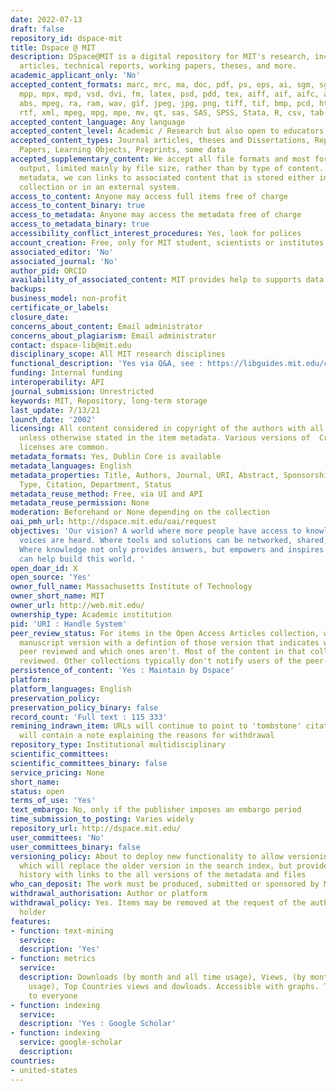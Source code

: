 ```yaml
---
date: 2022-07-13
draft: false
repository_id: dspace-mit
title: Dspace @ MIT
description: DSpace@MIT is a digital repository for MIT's research, including peer-reviewed
  articles, technical reports, working papers, theses, and more.
academic_applicant_only: 'No'
accepted_content_formats: marc, mrc, ma, doc, pdf, ps, eps, ai, sgm, sgml, xls, ppt,
  mpp, mpx, mpd, vsd, dvi, fm, latex, psd, pdd, tex, aiff, aif, aifc, au, snd, mpa,
  abs, mpeg, ra, ram, wav, gif, jpeg, jpg, png, tiff, tif, bmp, pcd, html, htm, txt,
  rtf, xml, mpeg, mpg, mpe, mv, qt, sas, SAS, SPSS, Stata, R, csv, tab
accepted_content_language: Any language
accepted_content_level: Academic / Research but also open to educators
accepted_content_types: Journal articles, theses and Dissertations, Reports and Working
  Papers, Learning Objects, Preprints, some data
accepted_supplementary_content: We accept all file formats and most forms of research
  output, limited mainly by file size, rather than by type of content. Through preprint
  metadata, we can links to associated content that is stored either in another DSpace
  collection or in an external system.
access_to_content: Anyone may access full items free of charge
access_to_content_binary: true
access_to_metadata: Anyone may access the metadata free of charge
access_to_metadata_binary: true
accessibility_conflict_interest_procedures: Yes, look for polices
account_creation: Free, only for MIT student, scientists or institutes linked to MIT
associated_editor: 'No'
associated_journal: 'No'
author_pid: ORCID
availability_of_associated_content: MIT provides help to supports data management
backups:
business_model: non-profit
certificate_or_labels:
closure_date:
concerns_about_content: Email administrator
concerns_about_plagiarism: Email administrator
contact: dspace-lib@mit.edu
disciplinary_scope: All MIT research disciplines
functional_description: 'Yes via Q&A, see : https://libguides.mit.edu/c.php?g=176372&p=1158910'
funding: Internal funding
interoperability: API
journal_submission: Unrestricted
keywords: MIT, Repository, long-term storage
last_update: 7/13/21
launch_date: '2002'
licensing: All content considered in copyright of the authors with all rights reserved,
  unless otherwise stated in the item metadata. Various versions of  Creative Commons
  licenses are common.
metadata_formats: Yes, Dublin Core is available
metadata_languages: English
metadata_properties: Title, Authors, Journal, URI, Abstract, Sponsorship, Rights,
  Type, Citation, Department, Status
metadata_reuse_method: Free, via UI and API
metadata_reuse_permission: None
moderation: Beforehand or None depending on the collection
oai_pmh_url: http://dspace.mit.edu/oai/request
objectives: 'Our vision? A world where more people have access to knowledge and more
  voices are heard. Where tools and solutions can be networked, shared, and “hacked.”
  Where knowledge not only provides answers, but empowers and inspires. We think libraries
  can help build this world. '
open_doar_id: X
open_source: 'Yes'
owner_full_name: Massachusetts Institute of Technology
owner_short_name: MIT
owner_url: http://web.mit.edu/
ownership_type: Academic institution
pid: 'URI : Handle System'
peer_review_status: For items in the Open Access Articles collection, we post the
  manuscript version with a defintion of those version that indicates which ones are
  peer reviewed and which ones aren't. Most of the content in that collection is peer
  reviewed. Other collections typically don't notify users of the peer-review status.
persistence_of_content: 'Yes : Maintain by Dspace'
platform:
platform_languages: English
preservation_policy:
preservation_policy_binary: false
record_count: 'Full text : 115 333'
remining_indrawn_item: URLs will continue to point to 'tombstone' citations. URLs
  will contain a note explaining the reasons for withdrawal
repository_type: Institutional multidisciplinary
scientific_committees:
scientific_committees_binary: false
service_pricing: None
short_name:
status: open
terms_of_use: 'Yes'
text_embargo: No, only if the publisher imposes an embargo period
time_submission_to_posting: Varies widely
repository_url: http://dspace.mit.edu/
user_committees: 'No'
user_committees_binary: false
versioning_policy: About to deploy new functionality to allow versioning of an item,
  which will replace the older version in the search index, but provide a version
  history with links to the all versions of the metadata and files
who_can_deposit: The work must be produced, submitted or sponsored by MIT faculty.
withdrawal_authorisation: Author or platform
withdrawal_policy: Yes. Items may be removed at the request of the author/copyright
  holder
features:
- function: text-mining
  service:
  description: 'Yes'
- function: metrics
  service:
  description: Downloads (by month and all time usage), Views, (by month and all time
    usage), Top Countries views and dowloads. Accessible with graphs. Those are visible
    to everyone
- function: indexing
  service:
  description: 'Yes : Google Scholar'
- function: indexing
  service: google-scholar
  description:
countries:
- united-states
---
```



